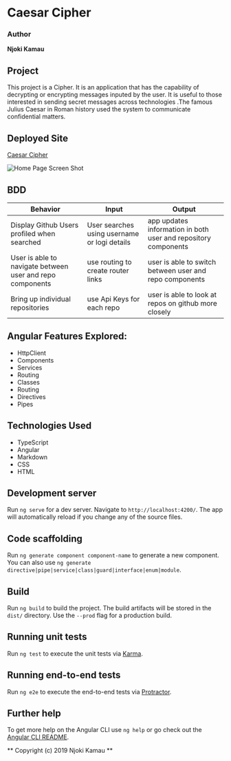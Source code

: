 # Caesar Cipher

### Author

**Njoki Kamau**

## Project

 This project is a Cipher. It is an application that has the capability of decrypting or encrypting
 messages inputed by the user. It is useful to those interested in sending secret messages across technologies
 .The famous Julius Caesar in Roman history used the system to communicate confidential matters.  

## Deployed Site 
[Caesar Cipher](https://njoki254.github.io/Github-Search/.)

![**Home Page Screen Shot**](/src/assets/G-HubSearch.jpg)

## BDD

|Behavior | Input| Output|   
|---------|------|-------|
|Display Github Users profiled when searched| User searches using username or logi details| app updates information in both user and repository components|
|User is able to navigate between user and repo components| use routing to create router links| user is able to switch between user and repo components|
|Bring up individual repositories| use Api Keys for each repo| user is able to look at repos on github more closely|





## Angular Features Explored:

- HttpClient
- Components
- Services
- Routing
- Classes
- Routing
- Directives
- Pipes

## Technologies Used

- TypeScript
- Angular
- Markdown
- CSS
- HTML

## Development server

Run `ng serve` for a dev server. Navigate to `http://localhost:4200/`. The app will automatically reload if you change any of the source files.

## Code scaffolding

Run `ng generate component component-name` to generate a new component. You can also use `ng generate directive|pipe|service|class|guard|interface|enum|module`.

## Build

Run `ng build` to build the project. The build artifacts will be stored in the `dist/` directory. Use the `--prod` flag for a production build.

## Running unit tests

Run `ng test` to execute the unit tests via [Karma](https://karma-runner.github.io).

## Running end-to-end tests

Run `ng e2e` to execute the end-to-end tests via [Protractor](http://www.protractortest.org/).

## Further help

To get more help on the Angular CLI use `ng help` or go check out the [Angular CLI README](https://github.com/angular/angular-cli/blob/master/README.md).


** Copyright (c) 2019 Njoki Kamau **
